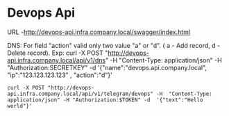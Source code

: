 # Devops Api
URL -http://devops-api.infra.company.local/swagger/index.html

DNS:
    For field "action" valid only two value "a" or "d". ( a - Add record, d - Delete record).
Exp:
    curl -X POST "http://devops-api.infra.company.local/api/v1/dns" -H  "Content-Type: application/json" -H "Authorization:SECRETKEY" -d  '{"name":"devops.api.company.local", "ip":"123.123.123.123" , "action":"d"}'

    curl -X POST "http://devops-api.infra.company.local/api/v1/telegram/devops" -H  "Content-Type: application/json" -H "Authorization:$TOKEN" -d  '{"text":"Hello world"}'